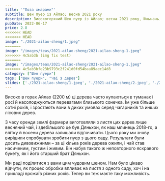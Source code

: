 ```yaml
---
title: '"Поза хмарами"'
subtitle: Шен пуер із Айлао; весна 2021 року
description: Високогоряний Шен пуер із Айлао; весна 2021 року, Юньнань, Китай
pubDate: 2022-06-17
price: 2.8
<<<<<<< HEAD
<<<<<<< HEAD
image: "./2021-ailao-sheng/1.jpeg"
=======
image: "/images/teas/2021-ailao-sheng/2021-ailao-sheng-1.jpeg"
>>>>>>> 4c5ab3b (img fix test)
=======
image: "/images/teas/2021-ailao-sheng/2021-ailao-sheng-1.jpeg"
>>>>>>> 4c5ab3bfe23b9793c2f241d0fd54baa89aec14d8
category: ["Шен пуери"]
tags: ["Шен пуери", "Чаї з дерев"]
slides: ['./2021-ailao-sheng/1.jpeg', './2021-ailao-sheng/2.jpeg', './2021-ailao-sheng/3.jpeg', './2021-ailao-sheng/4.jpeg', './2021-ailao-sheng/5.jpeg']
---
```


Високо в горах Айлао (2200 м) ці дерева часто купаються в туманах і росі й насолоджуються перевагами близького сонечка. Їм уже більше сотні років, і зростають вони в диких умовах серед чагарників та инших лісових дерев.

З часу оренди землі фармери виготовляли з листя цих дерев лише весняний чай, і здебільшого це був Дяньхон, як наш млинець 2018-го, а влітку й восени дерева залишали відпочивати. Цього року ми знову вирішили спробувати зробити пуер з цього саду. Результати були досить дивовижними – за ці кілька років дерева ожили, і чай став насиченим, густим і живим. Він набув такого ж неповторного яскравого букету, як і його старший брат Дяньхон.

Ми раді поділитися з вами цим чудовим шеном. Нам було цікаво відчути, як процес обробки впливає на листя з одного саду, хоч і на прикладі врожаїв різних років. Тепер ви теж маєте таку можливість.
 